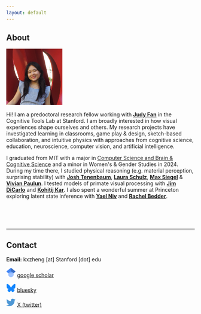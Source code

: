 ```yaml
---
layout: default
---
```


## About 

<img class="profile-picture" src="img/kristine_headshot.png" style="width:150px; height:auto;">

Hi! I am a predoctoral research fellow working with [**Judy Fan**](https://cogtoolslab.github.io/) in the Cognitive Tools Lab at Stanford. I am broadly interested in how visual experiences shape ourselves and others. My research projects have investigated learning in classrooms, game play & design, sketch-based collaboration, and intuitive physics with approaches from cognitive science, education, neuroscience, computer vision, and artificial intelligence. 

I graduated from MIT with a major in [Computer Science and Brain & Cognitive Science](https://bcs.mit.edu/academic-program/course-6-9-computation-and-cognition) and a minor in Women's & Gender Studies in 2024. During my time there, I studied physical reasoning (e.g. material perception, surprising stability) with [**Josh Tenenbaum**](https://cocosci.mit.edu/), [**Laura Schulz**](https://eccl.mit.edu/), [**Max Siegel**](https://web.mit.edu/maxs/www/) & [**Vivian Paulun**](https://www.mit.edu/~vpaulun/index.html). I tested models of primate visual processing with [**Jim DiCarlo**](https://dicarlolab.mit.edu/) and [**Kohitij Kar**](https://kohitij.com/). I also spent a wonderful summer at Princeton exploring latent state inference with [**Yael Niv**](https://nivlab.princeton.edu/) and [**Rachel Bedder**](https://www.rachelbedder.com/).

<br />
<br />
<br />

<!-- ---
layout: default
is_contact: true
--- -->

---
## Contact

**Email:** kxzheng [at] Stanford [dot] edu

<p class="contact-field">
    <img src="img/icon_scholar.png" class="contact-img" alt="photo" style="width: 25px">
    <a id="scholar-contact" href="https://scholar.google.com/citations?user=QzfvdvYAAAAJ&hl=en"><u>google scholar</u></a>
</p>

<p class="contact-field">
    <img src="img/icon_bluesky.png" class="contact-img" alt="photo" style="width: 25px">
    <a id="bluesky" href="https://bsky.app/profile/kristinezheng.bsky.social"><u>bluesky</u></a>
</p>


<p class="contact-field">
    <img src="img/icon_twitter.png" class="contact-img" alt="photo" style="width: 25px">
    <a id="Twitter" href="https://x.com/kristinexzheng"><u>X (twitter)</u></a>
</p>
	
<!-- <p class="contact-field">
    <img src="img/icon_linkedin.png" class="contact-img" alt="photo" style="height: 25px; width: 25px">
    <a id="linkedin-contact" href="https://www.linkedin.com/in/kristine-zheng"><u>linkedin</u></a>
</p> -->


<!-- This is a jekyll based resume template. You can find the full source code on [GitHub](https://github.com/bk2dcradle/researcher) -->

<!-- ## Research Interest -->
<!-- Lorem ipsum dolor sit amet, consectetur adipiscing elit. Aliquam finibus ipsum ac erat aliquam dapibus. Vestibulum vehicula placerat ex, a consectetur odio pharetra quis. Mauris id urna ante. Fusce pharetra diam ac nisi aliquet, vel egestas ex iaculis. Pellentesque laoreet cursus tellus sed pellentesque. Praesent a rhoncus elit. Nunc ipsum nisl, consequat sit amet pretium quis, gravida id ipsum. -->

<!-- ## Publications

1. F.Bar, J.Doe: Effects of having a placeholder of a name
2. S.Holmes, J.Watson: Consequences of living with a sociopath in London
 -->


<!-- ## Typography

This is a [link](http://google.com). Something *italics* and something **bold**.

Here is a table

Year | Award | Category
-----|-------|--------
2014 | Emmy  | Won Outstanding Lead Actor in a miniseries or a movie
2015 | BAFTA | Nominated for Best Leading Actor for Sherlock
2014 | Satellite | Won Best Actor miniseries or television film

Here is a horizontal rule

--- -->

<!-- Here is a blockquote

> To a great mind, nothing is little

## References

* Foo Bar: Head of Department, Placeholder Names, Lorem
* John Doe: Associate Professor, Department of Computer Science, Ipsum -->

